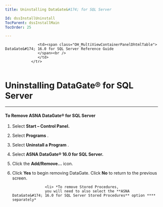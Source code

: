 ```yaml
---
title: Uninstalling DataGate&#174; for SQL Server

Id: dssInstallUninstall
TocParent: dssInstallMain
TocOrder: 25

---
```


<table>
			    <tr>

			       <td><span class="OH_MultiViewContainerPanelDhtmlTable"> DataGate&#174; 16.0 for SQL Server Reference Guide
				   </span><br />
				   </td>
			    </tr>
</table>

# Uninstalling DataGate&#174; for SQL Server

---

#### To Remove ASNA DataGate&#174; for SQL Server 

1. Select **Start – Control Panel.**
2. Select **Programs** .
3. Select **Uninstall a Program** .
4. Select **ASNA DataGate&#174; 16.0 for SQL Server.**
5. Click the **Add/Remove…**  icon.
6. Click **Yes**  to begin removing 
				  DataGate. Click **No**  to return to the previous screen.

					  <li> *To remove Stored Procedures, 
					  you will need to also select the **ASNA DataGate&#174; 16.0 for SQL Server Stored Procedures** option **** separately*

</li>

